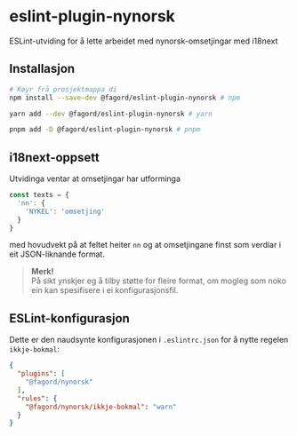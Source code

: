 # eslint-plugin-nynorsk
ESLint-utviding for å lette arbeidet med nynorsk-omsetjingar med i18next

## Installasjon
```sh
# Køyr frå prosjektmappa di
npm install --save-dev @fagord/eslint-plugin-nynorsk # npm

yarn add --dev @fagord/eslint-plugin-nynorsk # yarn

pnpm add -D @fagord/eslint-plugin-nynorsk # pnpm
```

## i18next-oppsett
Utvidinga ventar at omsetjingar har utforminga
```js
const texts = {
  'nn': {
    'NYKEL': 'omsetjing'
  }
}
```

med hovudvekt på at feltet heiter `nn` og at omsetjingane finst som verdiar i eit JSON-liknande format.

> **Merk!**  
> På sikt ynskjer eg å tilby støtte for fleire format, om mogleg som noko ein kan spesifisere i ei konfigurasjonsfil.

## ESLint-konfigurasjon
Dette er den naudsynte konfigurasjonen i `.eslintrc.json` for å nytte regelen `ikkje-bokmal`:

```json
{
  "plugins": [
    "@fagord/nynorsk"
  ],
  "rules": {
    "@fagord/nynorsk/ikkje-bokmal": "warn"
  }
}
```
